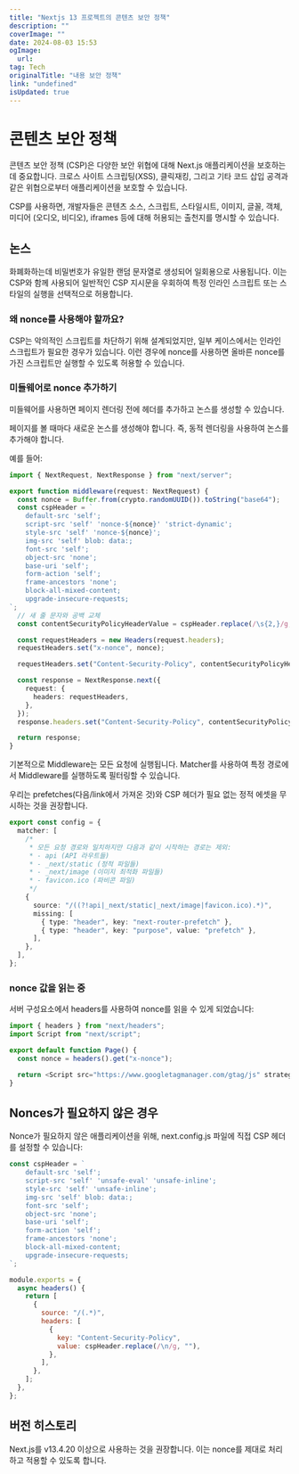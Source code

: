 ```yaml
---
title: "Nextjs 13 프로젝트의 콘텐츠 보안 정책"
description: ""
coverImage: ""
date: 2024-08-03 15:53
ogImage: 
  url: 
tag: Tech
originalTitle: "내용 보안 정책"
link: "undefined"
isUpdated: true
---
```






# 콘텐츠 보안 정책

콘텐츠 보안 정책 (CSP)은 다양한 보안 위협에 대해 Next.js 애플리케이션을 보호하는 데 중요합니다. 크로스 사이트 스크립팅(XSS), 클릭재킹, 그리고 기타 코드 삽입 공격과 같은 위협으로부터 애플리케이션을 보호할 수 있습니다.

CSP를 사용하면, 개발자들은 콘텐츠 소스, 스크립트, 스타일시트, 이미지, 글꼴, 객체, 미디어 (오디오, 비디오), iframes 등에 대해 허용되는 출천지를 명시할 수 있습니다.

## 논스

<div class="content-ad"></div>

화폐화하는데 비밀번호가 유일한 랜덤 문자열로 생성되어 일회용으로 사용됩니다. 이는 CSP와 함께 사용되어 일반적인 CSP 지시문을 우회하여 특정 인라인 스크립트 또는 스타일의 실행을 선택적으로 허용합니다.

### 왜 nonce를 사용해야 할까요?

CSP는 악의적인 스크립트를 차단하기 위해 설계되었지만, 일부 케이스에서는 인라인 스크립트가 필요한 경우가 있습니다. 이런 경우에 nonce를 사용하면 올바른 nonce를 가진 스크립트만 실행할 수 있도록 허용할 수 있습니다.

### 미들웨어로 nonce 추가하기

<div class="content-ad"></div>

미들웨어를 사용하면 페이지 렌더링 전에 헤더를 추가하고 논스를 생성할 수 있습니다.

페이지를 볼 때마다 새로운 논스를 생성해야 합니다. 즉, 동적 렌더링을 사용하여 논스를 추가해야 합니다.

예를 들어:

```typescript
import { NextRequest, NextResponse } from "next/server";

export function middleware(request: NextRequest) {
  const nonce = Buffer.from(crypto.randomUUID()).toString("base64");
  const cspHeader = `
    default-src 'self';
    script-src 'self' 'nonce-${nonce}' 'strict-dynamic';
    style-src 'self' 'nonce-${nonce}';
    img-src 'self' blob: data:;
    font-src 'self';
    object-src 'none';
    base-uri 'self';
    form-action 'self';
    frame-ancestors 'none';
    block-all-mixed-content;
    upgrade-insecure-requests;
`;
  // 새 줄 문자와 공백 교체
  const contentSecurityPolicyHeaderValue = cspHeader.replace(/\s{2,}/g, " ").trim();

  const requestHeaders = new Headers(request.headers);
  requestHeaders.set("x-nonce", nonce);

  requestHeaders.set("Content-Security-Policy", contentSecurityPolicyHeaderValue);

  const response = NextResponse.next({
    request: {
      headers: requestHeaders,
    },
  });
  response.headers.set("Content-Security-Policy", contentSecurityPolicyHeaderValue);

  return response;
}
```

<div class="content-ad"></div>

기본적으로 Middleware는 모든 요청에 실행됩니다. Matcher를 사용하여 특정 경로에서 Middleware를 실행하도록 필터링할 수 있습니다.

우리는 prefetches(다음/link에서 가져온 것)와 CSP 헤더가 필요 없는 정적 에셋을 무시하는 것을 권장합니다.

```typescript
export const config = {
  matcher: [
    /*
     * 모든 요청 경로와 일치하지만 다음과 같이 시작하는 경로는 제외:
     * - api (API 라우트들)
     * - _next/static (정적 파일들)
     * - _next/image (이미지 최적화 파일들)
     * - favicon.ico (파비콘 파일)
     */
    {
      source: "/((?!api|_next/static|_next/image|favicon.ico).*)",
      missing: [
        { type: "header", key: "next-router-prefetch" },
        { type: "header", key: "purpose", value: "prefetch" },
      ],
    },
  ],
};
```

### nonce 값을 읽는 중

<div class="content-ad"></div>

서버 구성요소에서 headers를 사용하여 nonce를 읽을 수 있게 되었습니다:

```typescript
import { headers } from "next/headers";
import Script from "next/script";

export default function Page() {
  const nonce = headers().get("x-nonce");

  return <Script src="https://www.googletagmanager.com/gtag/js" strategy="afterInteractive" nonce={nonce} />;
}
```

## Nonces가 필요하지 않은 경우

Nonce가 필요하지 않은 애플리케이션을 위해, next.config.js 파일에 직접 CSP 헤더를 설정할 수 있습니다:

<div class="content-ad"></div>

```js
const cspHeader = `
    default-src 'self';
    script-src 'self' 'unsafe-eval' 'unsafe-inline';
    style-src 'self' 'unsafe-inline';
    img-src 'self' blob: data:;
    font-src 'self';
    object-src 'none';
    base-uri 'self';
    form-action 'self';
    frame-ancestors 'none';
    block-all-mixed-content;
    upgrade-insecure-requests;
`;

module.exports = {
  async headers() {
    return [
      {
        source: "/(.*)",
        headers: [
          {
            key: "Content-Security-Policy",
            value: cspHeader.replace(/\n/g, ""),
          },
        ],
      },
    ];
  },
};
```

## 버전 히스토리

Next.js를 v13.4.20 이상으로 사용하는 것을 권장합니다. 이는 nonce를 제대로 처리하고 적용할 수 있도록 합니다.

<div class="content-ad"></div>
